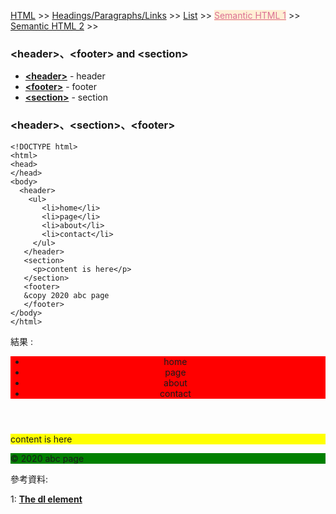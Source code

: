 
<a href="/HTML/">HTML</a> >>
<a href="/HTML/Headings_Paragraphs_Links/">Headings/Paragraphs/Links</a> >>
<a href="/HTML/List/">List</a> >>
<a href="/HTML/Semantic_HTML_1/" style="color:palevioletred;background-color:papayawhip;">Semantic HTML 1</a> >>
<a href="/HTML/Semantic_HTML_2/">Semantic HTML 2</a> >>
<div class="divider"></div>

### &lt;header&gt;、&lt;footer&gt; and &lt;section&gt;

* **<a href="https://developer.mozilla.org/en-US/docs/Web/HTML/Element/header" target="_blank">&lt;header&gt;</a>** - header
* **<a href="https://developer.mozilla.org/en-US/docs/Web/HTML/Element/footer" target="_blank">&lt;footer&gt;</a>** - footer
* **<a href="https://developer.mozilla.org/en-US/docs/Web/HTML/Element/section" target="_blank">&lt;section&gt;</a>** - section

<div class="divider"></div>

### &lt;header&gt;、&lt;section&gt;、&lt;footer&gt;

```
<!DOCTYPE html>
<html>
<head>
</head>
<body>
  <header>
    <ul>
       <li>home</li>
       <li>page</li>
       <li>about</li>
       <li>contact</li>
     </ul>
   </header>
   <section>
     <p>content is here</p>
   </section>
   <footer>
   &copy 2020 abc page
   </footer>
</body>
</html>
```
結果 : 
<html>
<head>
</head>
<body>
   <header style="background-color:red;">
    <ul>
       <li>home</li>
       <li>page</li>
       <li>about</li>
       <li>contact</li>
     </ul>
   </header>
   <section style="background-color:yellow;">
     <p>content is here</p>
   </section>
   <footer style="background-color:green;">
   &copy 2020 abc page
   </footer>
</body>
</html>

<div class="divider"></div>

參考資料:

1: **<a href="http://html5doctor.com/the-dl-element/" target="_blank">The dl element</a>**
